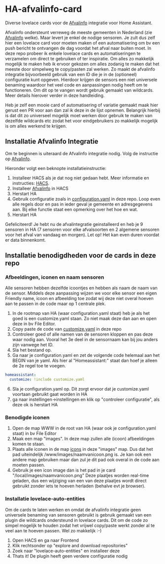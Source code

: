 # HA-afvalinfo-card
Diverse lovelace cards voor de [Afvalinfo](https://github.com/heyajohnny/afvalinfo "Afvalinfo") integratie voor Home Assistant.

Afvalinfo ondersteunt verreweg de meeste gemeenten in Nederland (zie [Afvalinfo](https://github.com/heyajohnny/afvalinfo "Afvalinfo") welke).
Maar levert je enkel de nodige sensoren. Je zult dus zelf hier een lovelace card voor moeten maken of een automatisering om bv een push bericht te ontvangen de dag voordat het afval naar buiten moet.
In deze repo probeer ik enkele lovelace cards en automatiseringen te verzamelen om direct te gebruiken of ter inspiratie.
Om alles zo makkelijk mogelijk te maken heb ik ervoor gekozen om alles zodanig te maken dat het meeste door simpelweg te copy/pasten zal werken.
Zo maakt de afvalinfo integratie bijvoorbeeld gebruik van een ID die je in de (optioneel) configuratie kunt opgeven.
Hierdoor krijgen de sensors een niet universele benaming waardoor het veel code en aanpassingen nodig heeft om te functioneren.
Om dit op te vangen wordt gebruik gemaakt van wildcards.
Meer details hierover verder in deze handleiding.

Heb je zelf een mooie card of automatisering of variatie gemaakt maak hier gerust een PR voor aan dan zal ik deze in de lijst opnemen.
Belangrijk hierbij is dat dit zo universeel mogelijk moet werken door gebruik te maken van dezelfde wildcards etc zodat het voor eindgebruikers zo makkelijk mogelijk is om alles werkend te krijgen.

## Installatie Afvalinfo Integratie

Om te beginnen is uiteraard de Afvalinfo integratie nodig.
Volg de instructie op [Afvalinfo](https://github.com/heyajohnny/afvalinfo "Afvalinfo").

Hieronder volgt een beknopte installatieinstructie:

1. Installeer HACS als je dat nog niet gedaan hebt. Meer informatie en instructies: [HACS](https://hacs.xyz/docs/setup/prerequisites "HACS").
2. Installeer [Afvalinfo](https://github.com/heyajohnny/afvalinfo "Afvalinfo") in HACS
3. Herstart HA
4. Gebruik configuratie zoals in [configuration.yaml](https://github.com/bafplus/HA-afvalinfo-card/blob/main/configuration.yaml "configuration.yaml") in deze repo. Loop even alle regels door en pas in ieder geval je gemeente en adresgegevens aan. Bij elke functie staat een opmerking over het hoe en wat.
5. Herstart HA

Gefeliciteerd! Je hebt nu de afvalintegratie geinstalleerd en heb je 9 sensoren in HA (7 sensoren voor elke afvalsoorten en 2 algemene sensoren voor het afval van vandaag en morgen). Let op! Het kan even duren voordat er data binnenkomt.

## Installatie benodigdheden voor de cards in deze repo
### Afbeeldingen, iconen en naam sensoren
Alle sensoren hebben dezelfde icoontjes en hebben als naam de naam van de sensor. Middels deze aanpassing wijzen we voor elke sensor een eigen Friendly name, icoon en afbeelding toe zodat wij deze niet overal hoeven aan te passen in de code maar op 1 centrale plek.
1. In de rootmap van HA (waar configuration.yaml staat) heb je als het goed is een customize.yaml staan. Zo niet maak deze dan aan en open deze in bv File Editor.
2. Copy paste de code van [customize.yaml](https://github.com/bafplus/HA-afvalinfo-card/blob/main/customize.yaml "customize.yaml") in deze repo
3. Controleer goed of alle namen van de sensoren kloppen en pas deze waar nodig aan. Vooral het 3e deel in de sensornaam kan bij jou anders zijn vanwege het ID.  
4. Sla het bestand op.
5. Ga naar je configuration.yaml en zet de volgende code helemaal aan het BEGIN van je yaml. Als hier al "Homeassistant:" staat dan hoef je alleen de 2e regel toe te voegen.
```yaml
homeassistant:
  customize: !include customize.yaml
```
6. Sla je configuration.yaml op. Dit zorgt ervoor dat je customize.yaml voortaan gebruikt gaat worden in HA
7. ga naar instellingen->instellingen en klik op "controleer configuratie", als deze ok is herstart HA

### Benodigde iconen
1. Open de map WWW in de root van HA (waar ook je configuration.yaml staat) in bv File Editor
2. Maak een map "images". In deze map zullen alle (icoon) afbeeldingen komen te staan.
3. Plaats alle iconen in de map [icons](https://github.com/bafplus/HA-afvalinfo-card/tree/main/icons "icons") in deze "images" map. Dus dat het pad uiteindelijk /www/images/naamvanicoon.png is. Je kan ook een andere map gebruiken maar dan zul je dit pad ook overal in de code aan moeten passen.
4. Gebruik je een icon image dan is het pad in je card "/local/images/naamvanicoon.png"
Deze plaatjes worden real-time geladen, dus een wijziging van een van deze plaatjes wordt direct gebruikt zonder iets te hoeven herladen (behalve evt je browser).

### Installatie lovelace-auto-entities
Om de cards te laten werken en omdat de afvalinfo integratie geen universele benaming van sensoren gebruikt is gebruik gemaakt van een plugin die wildcards ondersteund in lovelace cards. Dit om de code zo simpel mogelijk te houden zodat het vrijwel copy/paste werkt zonder al te veel aan te hoeven passen. Wel zo makkelijk :-)
1. Open HACS en ga naar Frontend
2. Klik rechtsonder op "explore and download repositories"
3. Zoek naar "lovelace-auto-entities" en installeer deze
4. Thats it! De plugin heeft geen verdere configuratie nodig





